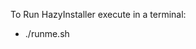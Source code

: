 To Run HazyInstaller execute in a terminal: 
                                             
- ./runme.sh       



